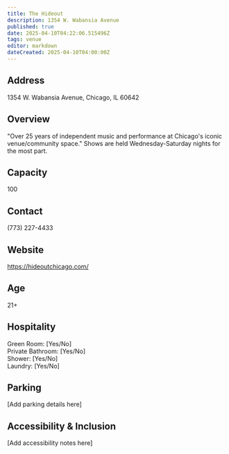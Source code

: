 ```yaml
---
title: The Hideout
description: 1354 W. Wabansia Avenue
published: true
date: 2025-04-10T04:22:06.515496Z
tags: venue
editor: markdown
dateCreated: 2025-04-10T04:00:00Z
---
```


## Address

1354 W. Wabansia Avenue, Chicago, IL 60642

## Overview

"Over 25 years of independent music and performance at Chicago's iconic venue/community space." Shows are held Wednesday-Saturday nights for the most part.

## Capacity

100

## Contact

(773) 227-4433

## Website

https://hideoutchicago.com/

## Age

21+

## Hospitality

Green Room: [Yes/No]  
Private Bathroom: [Yes/No]  
Shower: [Yes/No]  
Laundry: [Yes/No]

## Parking

[Add parking details here]

## Accessibility & Inclusion

[Add accessibility notes here]
